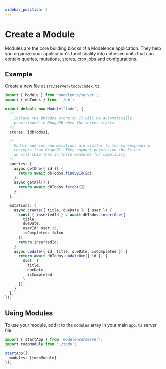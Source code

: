 ```yaml
---
sidebar_position: 2
---
```


# Create a Module

Modules are the core building blocks of a Modelence application. They help you organize your application's functionality into cohesive units that can contain queries, mutations, stores, cron jobs and configurations.

## Example

Create a new file at `src/server/todo/index.ts`:

```typescript title="src/server/todo/index.ts"
import { Module } from 'modelence/server';
import { dbTodos } from './db';

export default new Module('todo', {
  /*
    Include the dbTodos store so it will be automatically
    provisioned in MongoDB when the server starts.
  */
  stores: [dbTodos],

  /*
    Module queries and mutations are similar to the corresponding
    concepts from GraphQL. They support permission checks but
    we will skip them in these examples for simplicity.
  */
  queries: {
    async getOne({ id }) {
      return await dbTodos.findById(id);
    },
    async getAll() {
      return await dbTodos.fetch({});
    }
  },

  mutations: {
    async create({ title, dueDate }, { user }) {
      const { insertedId } = await dbTodos.insertOne({
        title,
        dueDate,
        userId: user.id,
        isCompleted: false
      });
      return insertedId;
    },
    async update({ id, title, dueDate, isCompleted }) {
      return await dbTodos.updateOne({ id }, {
        $set: {
          title,
          dueDate,
          isCompleted
        }
      });
    }
  },
});
```

## Using Modules

To use your module, add it to the `modules` array in your main `app.ts` server file:

```ts title="src/server/app.ts"
import { startApp } from 'modelence/server';
import todoModule from './todo';

startApp({
  modules: [todoModule]
});
```

